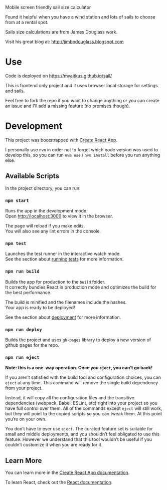 Mobile screen friendly sail size calculator

Found it helpful when you have a wind station and lots of sails to choose from at a rental spot.

Sails size calculations are from James Douglass work.

Visit his great blog at: http://jimbodouglass.blogspot.com

# Use

Code is deployed on https://mvaitkus.github.io/sail/

This is frontend only project and it uses browser local storage for settings and sails.

Feel free to fork the repo if you want to change anything or you can create an issue and I'll add a missing feature (no promises though).

# Development

This project was bootstrapped with [Create React App](https://github.com/facebook/create-react-app).

I personally use `nvm` in order not to forget which node version was used to develop this, so you can run `nvm use` / `nvm install` before you run anything else.

## Available Scripts

In the project directory, you can run:

### `npm start`

Runs the app in the development mode.\
Open [http://localhost:3000](http://localhost:3000) to view it in the browser.

The page will reload if you make edits.\
You will also see any lint errors in the console.

### `npm test`

Launches the test runner in the interactive watch mode.\
See the section about [running tests](https://facebook.github.io/create-react-app/docs/running-tests) for more information.

### `npm run build`

Builds the app for production to the `build` folder.\
It correctly bundles React in production mode and optimizes the build for the best performance.

The build is minified and the filenames include the hashes.\
Your app is ready to be deployed!

See the section about [deployment](https://facebook.github.io/create-react-app/docs/deployment) for more information.

### `npm run deploy`

Builds the project and uses `gh-pages` library to deploy a new version of github pages for the repo.

### `npm run eject`

**Note: this is a one-way operation. Once you `eject`, you can’t go back!**

If you aren’t satisfied with the build tool and configuration choices, you can `eject` at any time. This command will remove the single build dependency from your project.

Instead, it will copy all the configuration files and the transitive dependencies (webpack, Babel, ESLint, etc) right into your project so you have full control over them. All of the commands except `eject` will still work, but they will point to the copied scripts so you can tweak them. At this point you’re on your own.

You don’t have to ever use `eject`. The curated feature set is suitable for small and middle deployments, and you shouldn’t feel obligated to use this feature. However we understand that this tool wouldn’t be useful if you couldn’t customize it when you are ready for it.

## Learn More

You can learn more in the [Create React App documentation](https://facebook.github.io/create-react-app/docs/getting-started).

To learn React, check out the [React documentation](https://reactjs.org/).
